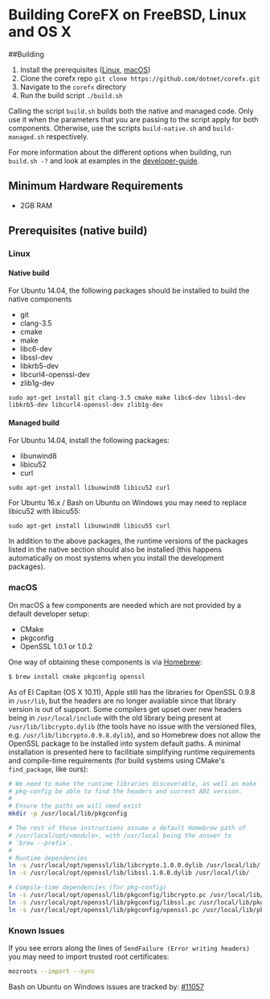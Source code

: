 Building CoreFX on FreeBSD, Linux and OS X
==========================================
##Building

1. Install the prerequisites ([Linux](#user-content-linux), [macOS](#user-content-macos))
2. Clone the corefx repo `git clone https://github.com/dotnet/corefx.git`
3. Navigate to the `corefx` directory
4. Run the build script `./build.sh`

Calling the script `build.sh` builds both the native and managed code.
Only use it when the parameters that you are passing to the script apply for both components. Otherwise, use the scripts `build-native.sh` and `build-managed.sh` respectively.

For more information about the different options when building, run `build.sh -?` and look at examples in the [developer-guide](../project-docs/developer-guide.md).

## Minimum Hardware Requirements
- 2GB RAM

## Prerequisites (native build)

### Linux

#### Native build

For Ubuntu 14.04, the following packages should be installed to build the native
components

* git
* clang-3.5
* cmake
* make
* libc6-dev
* libssl-dev
* libkrb5-dev
* libcurl4-openssl-dev
* zlib1g-dev

`sudo apt-get install git clang-3.5 cmake make libc6-dev libssl-dev libkrb5-dev
libcurl4-openssl-dev zlib1g-dev`

#### Managed build

For Ubuntu 14.04, install the following packages:

* libunwind8
* libicu52
* curl

`sudo apt-get install libunwind8 libicu52 curl`

For Ubuntu 16.x / Bash on Ubuntu on Windows you may need to replace libicu52 with libicu55:

`sudo apt-get install libunwind8 libicu55 curl`

In addition to the above packages, the runtime versions of the packages listed
in the native section should also be installed (this happens automatically on
most systems when you install the development packages).

### macOS

On macOS a few components are needed which are not provided by a default developer setup:
* CMake
* pkgconfig
* OpenSSL 1.0.1 or 1.0.2

One way of obtaining these components is via [Homebrew](http://brew.sh):
```sh
$ brew install cmake pkgconfig openssl
```

As of El Capitan (OS X 10.11), Apple still has the libraries for OpenSSL 0.9.8 in `/usr/lib`,
but the headers are no longer available since that library version is out of support.
Some compilers get upset over new headers being in `/usr/local/include` with the old library being present at
`/usr/lib/libcrypto.dylib` (the tools have no issue with the versioned files, e.g. `/usr/lib/libcrypto.0.9.8.dylib`),
and so Homebrew does not allow the OpenSSL package to be installed into system default paths. A minimal installation
is presented here to facilitiate simplifying runtime requirements and compile-time requirements (for build systems using
CMake's `find_package`, like ours):
```sh
# We need to make the runtime libraries discoverable, as well as make
# pkg-config be able to find the headers and current ABI version.
#
# Ensure the paths we will need exist
mkdir -p /usr/local/lib/pkgconfig

# The rest of these instructions assume a default Homebrew path of
# /usr/local/opt/<module>, with /usr/local being the answer to
# `brew --prefix`.
#
# Runtime dependencies
ln -s /usr/local/opt/openssl/lib/libcrypto.1.0.0.dylib /usr/local/lib/
ln -s /usr/local/opt/openssl/lib/libssl.1.0.0.dylib /usr/local/lib/

# Compile-time dependencies (for pkg-config)
ln -s /usr/local/opt/openssl/lib/pkgconfig/libcrypto.pc /usr/local/lib/pkgconfig/
ln -s /usr/local/opt/openssl/lib/pkgconfig/libssl.pc /usr/local/lib/pkgconfig/
ln -s /usr/local/opt/openssl/lib/pkgconfig/openssl.pc /usr/local/lib/pkgconfig/
```

### Known Issues
If you see errors along the lines of `SendFailure (Error writing headers)` you may need to import trusted root certificates:

```sh
mozroots --import --sync
```

Bash on Ubuntu on Windows issues are tracked by: [#11057](https://github.com/dotnet/corefx/issues/11057)
